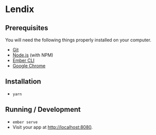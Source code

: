 # Lendix

## Prerequisites

You will need the following things properly installed on your computer.

* [Git](https://git-scm.com/)
* [Node.js](https://nodejs.org/) (with NPM)
* [Ember CLI](https://ember-cli.com/)
* [Google Chrome](https://google.com/chrome/)

## Installation

* `yarn`

## Running / Development

* `ember serve`
* Visit your app at [http://localhost:8080](http://localhost:8080).
